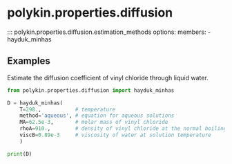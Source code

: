 # polykin.properties.diffusion

::: polykin.properties.diffusion.estimation_methods
    options:
        members:
            - hayduk_minhas

## Examples

Estimate the diffusion coefficient of vinyl chloride through liquid water.

```python exec="on" source="console"
from polykin.properties.diffusion import hayduk_minhas

D = hayduk_minhas(
    T=298.,           # temperature
    method='aqueous', # equation for aqueous solutions
    MA=62.5e-3,       # molar mass of vinyl chloride
    rhoA=910.,        # density of vinyl chloride at the normal boiling point
    viscB=0.89e-3     # viscosity of water at solution temperature
    )

print(D)
```
